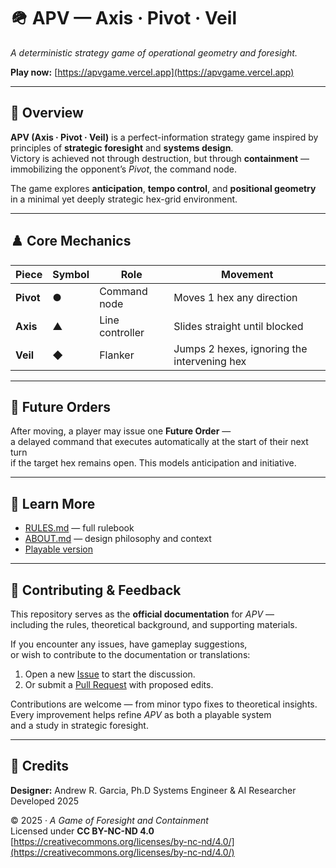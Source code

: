 # 🪖 APV — Axis · Pivot · Veil  
*A deterministic strategy game of operational geometry and foresight.*

**Play now:** [https://apvgame.vercel.app](https://apvgame.vercel.app)

---

## 🎯 Overview

**APV (Axis · Pivot · Veil)** is a perfect-information strategy game inspired by  
principles of **strategic foresight** and **systems design**.  
Victory is achieved not through destruction, but through **containment** —  
immobilizing the opponent’s *Pivot*, the command node.

The game explores **anticipation**, **tempo control**, and **positional geometry**  
in a minimal yet deeply strategic hex-grid environment.

---

## ♟️ Core Mechanics

| Piece | Symbol | Role | Movement |
|-------|---------|------|-----------|
| **Pivot** | ● | Command node | Moves 1 hex any direction |
| **Axis** | ▲ | Line controller | Slides straight until blocked |
| **Veil** | ◆ | Flanker | Jumps 2 hexes, ignoring the intervening hex |

---

## 🧠 Future Orders

After moving, a player may issue one **Future Order** —  
a delayed command that executes automatically at the start of their next turn  
if the target hex remains open. This models anticipation and initiative.

---

## 📘 Learn More

- [RULES.md](./RULES.md) — full rulebook  
- [ABOUT.md](./ABOUT.md) — design philosophy and context  
- [Playable version](https://apvgame.vercel.app)

---

## 🤝 Contributing & Feedback

This repository serves as the **official documentation** for *APV* —  
including the rules, theoretical background, and supporting materials.

If you encounter any issues, have gameplay suggestions,  
or wish to contribute to the documentation or translations:

1. Open a new [Issue](../../issues) to start the discussion.  
2. Or submit a [Pull Request](../../pulls) with proposed edits.  

Contributions are welcome — from minor typo fixes to theoretical insights.  
Every improvement helps refine *APV* as both a playable system  
and a study in strategic foresight.

---

## 🧩 Credits

**Designer:** Andrew R. Garcia, Ph.D
Systems Engineer & AI Researcher  
Developed 2025  

© 2025 · *A Game of Foresight and Containment*  
Licensed under **CC BY-NC-ND 4.0**  
[https://creativecommons.org/licenses/by-nc-nd/4.0/](https://creativecommons.org/licenses/by-nc-nd/4.0/)
